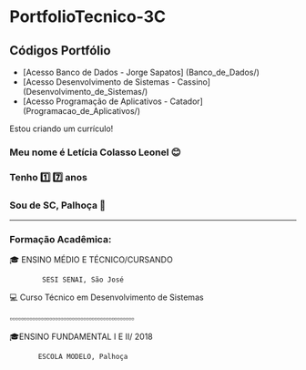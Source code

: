 # PortfolioTecnico-3C
## Códigos Portfólio
* [Acesso Banco de Dados - Jorge Sapatos] (Banco_de_Dados/)
* [Acesso Desenvolvimento de Sistemas - Cassino] (Desenvolvimento_de_Sistemas/)
* [Acesso Programação de Aplicativos - Catador] (Programacao_de_Aplicativos/)



Estou criando um currículo!

### Meu nome é **Letícia Colasso Leonel** :blush:

### Tenho :one: :seven: anos

### Sou de SC, Palhoça :round_pushpin:

------------------------------

### **Formação Acadêmica:**
   :mortar_board: ENSINO MÉDIO E TÉCNICO/CURSANDO 
   
            SESI SENAI, São José             
:computer: Curso Técnico em Desenvolvimento de Sistemas

:white_small_square::white_small_square::white_small_square::white_small_square::white_small_square::white_small_square::white_small_square::white_small_square::white_small_square::white_small_square::white_small_square::white_small_square::white_small_square::white_small_square::white_small_square::white_small_square::white_small_square::white_small_square::white_small_square::white_small_square::white_small_square::white_small_square::white_small_square::white_small_square::white_small_square::white_small_square::white_small_square::white_small_square::white_small_square::white_small_square::white_small_square::white_small_square::white_small_square::white_small_square::white_small_square::white_small_square::white_small_square::white_small_square::white_small_square::white_small_square::white_small_square::white_small_square::white_small_square::white_small_square:

:mortar_board:ENSINO FUNDAMENTAL I E II/ 2018

           ESCOLA MODELO, Palhoça    
